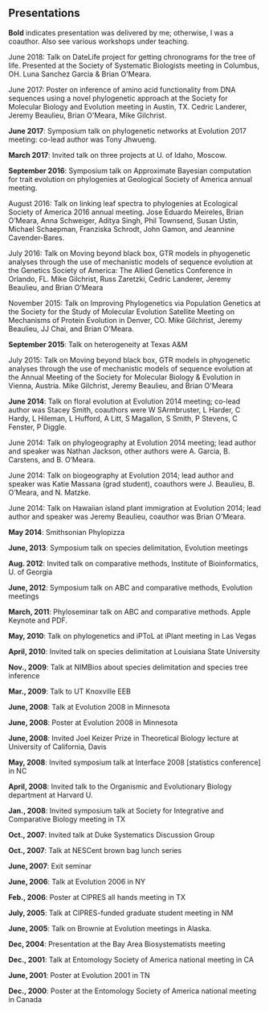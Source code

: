 

## Presentations

**Bold** indicates presentation was delivered by me; otherwise, I was a coauthor. Also see various workshops under teaching.

June 2018: Talk on DateLife project for getting chronograms for the tree of life. Presented at the Society of Systematic Biologists meeting in Columbus, OH. Luna Sanchez Garcia & Brian O'Meara.

June 2017: Poster on inference of amino acid functionality from DNA sequences using a novel phylogenetic approach at the Society for Molecular Biology and Evolution meeting in Austin, TX. Cedric Landerer, Jeremy Beaulieu, Brian O'Meara, Mike Gilchrist.

**June 2017**: Symposium talk on phylogenetic networks at Evolution 2017 meeting: co-lead author was Tony Jhwueng.

**March 2017**: Invited talk on three projects at U. of Idaho, Moscow.

**September 2016**: Symposium talk on Approximate Bayesian computation for trait evolution on phylogenies at Geological Society of America annual meeting.

August 2016: Talk on linking leaf spectra to phylogenies at Ecological Society of America 2016 annual meeting. Jose Eduardo Meireles, Brian O’Meara, Anna Schweiger, Aditya Singh, Phil Townsend, Susan Ustin, Michael Schaepman, Franziska Schrodt, John Gamon, and Jeannine Cavender-Bares.

July 2016: Talk on Moving beyond black box, GTR models in phyogenetic analyses through the use of mechanistic models of sequence evolution at the Genetics Society of America: The Allied Genetics Conference in Orlando, FL. Mike Gilchrist, Russ Zaretzki, Cedric Landerer, Jeremy Beaulieu, and Brian O'Meara

November 2015: Talk on Improving Phylogenetics via Population Genetics at the Society for the Study of Molecular Evolution Satellite Meeting on Mechanisms of Protein Evolution in Denver, CO. Mike Gilchrist, Jeremy Beaulieu, JJ Chai, and Brian O'Meara.

**September 2015**: Talk on heterogeneity at Texas A&M

July 2015: Talk on Moving beyond black box, GTR models in phyogenetic analyses through the use of mechanistic models of sequence evolution at the Annual Meeting of the Society for Molecular Biology & Evolution in Vienna, Austria. Mike Gilchrist, Jeremy Beaulieu, and Brian O'Meara

**June 2014**: Talk on floral evolution at Evolution 2014 meeting; co-lead author was Stacey Smith, coauthors were W SArmbruster, L Harder, C Hardy, L Hileman, L Hufford, A Litt, S Magallon, S Smith, P Stevens, C Fenster, P Diggle.

June 2014: Talk on phylogeography at Evolution 2014 meeting; lead author and speaker was Nathan Jackson, other authors were A. Garcia, B. Carstens, and B. O’Meara.

June  2014: Talk on biogeography at Evolution 2014; lead author and speaker was Katie Massana (grad student), coauthors were J. Beaulieu, B. O’Meara, and N. Matzke.

June 2014: Talk on Hawaiian island plant immigration at Evolution 2014; lead author and speaker was Jeremy Beaulieu, coauthor was Brian O’Meara.

**May 2014**: Smithsonian Phylopizza

**June, 2013**: Symposium talk on species delimitation, Evolution meetings

**Aug. 2012**: Invited talk on comparative methods, Institute of Bioinformatics, U. of Georgia

**June, 2012**: Symposium talk on ABC and comparative methods, Evolution meetings

**March, 2011**: Phyloseminar talk on ABC and comparative methods. Apple Keynote and PDF.

**May, 2010**: Talk on phylogenetics and iPToL at iPlant meeting in Las Vegas

**April, 2010**: Invited talk on species delimitation at Louisiana State University

**Nov., 2009**: Talk at NIMBios about species delimitation and species tree inference

**Mar., 2009**: Talk to UT Knoxville EEB

**June, 2008**: Talk at Evolution 2008 in Minnesota

**June, 2008**: Poster at Evolution 2008 in Minnesota

**June, 2008**: Invited Joel Keizer Prize in Theoretical Biology lecture at University of California, Davis

**May, 2008**: Invited symposium talk at Interface 2008 [statistics conference] in NC

**April, 2008**: Invited talk to the Organismic and Evolutionary Biology department at Harvard U.

**Jan., 2008**: Invited symposium talk at Society for Integrative and Comparative Biology meeting in TX

**Oct., 2007**: Invited talk at Duke Systematics Discussion Group

**Oct., 2007**: Talk at NESCent brown bag lunch series

**June, 2007**: Exit seminar

**June, 2006**: Talk at Evolution 2006 in NY

**Feb., 2006**: Poster at CIPRES all hands meeting in TX

**July, 2005**: Talk at CIPRES-funded graduate student meeting in NM

**June, 2005**: Talk on Brownie at Evolution meetings in Alaska.

**Dec,  2004**: Presentation at the Bay Area Biosystematists meeting

**Dec., 2001**: Talk at Entomology Society of America national meeting in CA

**June, 2001**: Poster at Evolution 2001 in TN

**Dec., 2000**: Poster at the Entomology Society of America national meeting in Canada

